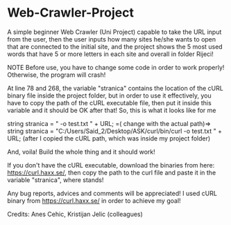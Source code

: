 # Web-Crawler-Project
A simple beginner Web Crawler (Uni Project) capable to take the URL input from the user, then the user inputs how many sites he/she wants to open that are connected to the initial site, and the project shows the 5 most used words that have 5 or more letters in each site and overall in folder Rijeci!

NOTE
 Before use, you have to change some code in order to work properly! Otherwise, the program will crash!

At line 78 and 268, the variable "stranica" contains the location of the cURL binary file inside the project folder, but in order to use it effectively, you have to copy the path of the cURL executable file, then put it inside this variable and it should be OK after that!
So, this is what it looks like for me

string stranica = "<PATHTOCURL> -o test.txt " + URL; =(<PATHTOCURL> change with the actual path)=> 
string stranica = "C:/Users/Said_2/Desktop/ASK/curl/bin/curl -o test.txt " + URL;
(after I copied the cURL path, which was inside my project folder)

And, voila! Build the whole thing and it should work!

If you don't have the cURL executable, download the binaries from here: https://curl.haxx.se/, then copy the path to the curl file and paste it in the variable "stranica", where <PATHTOCURL> stands!



Any bug reports, advices and comments will be appreciated!
I used cURL binary from https://curl.haxx.se/ in order to achieve my goal!

Credits: Anes Cehic, Kristijan Jelic (colleagues)
